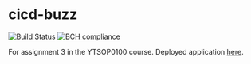# cicd-buzz  
[![Build Status](https://travis-ci.org/N7581/cicd-buzz.svg?branch=master)](https://travis-ci.org/N7581/cicd-buzz)
[![BCH compliance](https://bettercodehub.com/edge/badge/N7581/cicd-buzz?branch=master)](https://bettercodehub.com/)  
  
For assignment 3 in the YTSOP0100 course. Deployed application [here](https://fast-temple-76328.herokuapp.com/).  